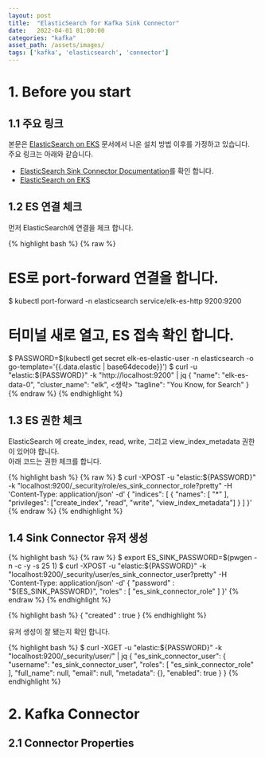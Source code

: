 ```yaml
---
layout: post 
title:  "ElasticSearch for Kafka Sink Connector"
date:   2022-04-01 01:00:00 
categories: "kafka"
asset_path: /assets/images/ 
tags: ['kafka', 'elasticsearch', 'connector']
---
```


# 1. Before you start

## 1.1 주요 링크

본문은 [ElasticSearch on EKS](/elasticsearch/2022/03/14/ElasticSearch-on-EKS/) 문서에서 나온 설치 방법 이후를 가정하고 있습니다.<br>
주요 링크는 아래와 같습니다.

- [ElasticSearch Sink Connector Documentation](https://docs.confluent.io/kafka-connect-elasticsearch/current/overview.html)를 확인 합니다.
- [ElasticSearch on EKS](/elasticsearch/2022/03/14/ElasticSearch-on-EKS/)


## 1.2 ES 연결 체크

먼저 ElasticSearch에 연결을 체크 합니다.

{% highlight bash %}
{% raw %}
# ES로 port-forward 연결을 합니다.              
$ kubectl port-forward -n elasticsearch service/elk-es-http 9200:9200

# 터미널 새로 열고, ES 접속 확인 합니다. 
$ PASSWORD=$(kubectl get secret elk-es-elastic-user -n elasticsearch -o go-template='{{.data.elastic | base64decode}}')
$ curl -u "elastic:${PASSWORD}" -k "http://localhost:9200" | jq
{
  "name": "elk-es-data-0",
  "cluster_name": "elk",
  <생략>
  "tagline": "You Know, for Search"
}
{% endraw %}
{% endhighlight %}

## 1.3 ES 권한 체크

ElasticSearch 에 create_index, read, write, 그리고 view_index_metadata 권한이 있어야 합니다. <br>
아래 코드는 권한 체크를 합니다.

{% highlight bash %}
{% raw %}
$ curl -XPOST -u "elastic:${PASSWORD}" -k "localhost:9200/_security/role/es_sink_connector_role?pretty" -H 'Content-Type: application/json' -d'
{
  "indices": [
    {
      "names": [ "*" ],
      "privileges": ["create_index", "read", "write", "view_index_metadata"]
    }
  ]
}'
{% endraw %}
{% endhighlight %}

## 1.4 Sink Connector 유저 생성

{% highlight bash %}
{% raw %}
$ export ES_SINK_PASSWORD=$(pwgen -n -c -y -s 25 1)
$ curl -XPOST -u "elastic:${PASSWORD}" -k "localhost:9200/_security/user/es_sink_connector_user?pretty" -H 'Content-Type: application/json' -d'
{
  "password" : "${ES_SINK_PASSWORD}",
  "roles" : [ "es_sink_connector_role" ]
}'
{% endraw %}
{% endhighlight %}

{% highlight bash %}
{
  "created" : true
}
{% endhighlight %}

유저 생성이 잘 됐는지 확인 합니다. 

{% highlight bash %}
$ curl -XGET -u "elastic:${PASSWORD}" -k "localhost:9200/_security/user/" | jq
{
  "es_sink_connector_user": {
    "username": "es_sink_connector_user",
    "roles": [
      "es_sink_connector_role"
    ],
    "full_name": null,
    "email": null,
    "metadata": {},
    "enabled": true
  }
}
{% endhighlight %}







# 2. Kafka Connector

## 2.1 Connector Properties


